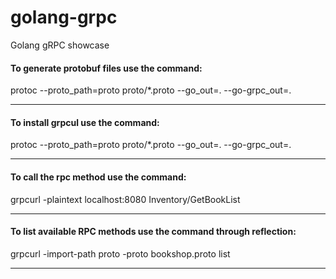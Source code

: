 # golang-grpc
Golang  gRPC showcase

#### To generate protobuf files use the command:

protoc --proto_path=proto proto/*.proto --go_out=. --go-grpc_out=. 

***

#### To install grpcul use the command:

protoc --proto_path=proto proto/*.proto --go_out=. --go-grpc_out=.

***

#### To call the rpc method use the command:

grpcurl -plaintext localhost:8080 Inventory/GetBookList

***

#### To list available RPC methods use the command through reflection:

grpcurl -import-path proto -proto bookshop.proto list

***